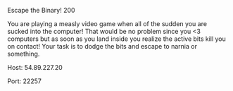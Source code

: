 Escape the Binary!
200


You are playing a measly video game when all of the sudden you are sucked into the computer!
That would be no problem since you <3 computers but as soon as you land inside you realize the active bits kill you on contact! Your task is to dodge the bits and escape to narnia or something.


Host: 54.89.227.20

Port: 22257
